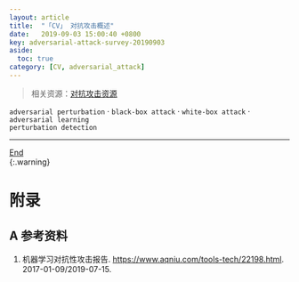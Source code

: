 ```yaml
---
layout: article
title:  "「CV」 对抗攻击概述"
date:   2019-09-03 15:00:40 +0800
key: adversarial-attack-survey-20190903
aside:
  toc: true
category: [CV, adversarial_attack]
---
```

<span id='head'></span>  
>相关资源：[对抗攻击资源](/cv/adversarial_attack/2019/07/15/foundation.html)     

<!--more-->
`adversarial perturbation` · `black-box attack` · `white-box attack` · `adversarial learning`     
`perturbation detection`    


-------------------  
[End](#head)   
{:.warning}  

# 附录
## A 参考资料
1. 机器学习对抗性攻击报告. <https://www.aqniu.com/tools-tech/22198.html>. 2017-01-09/2019-07-15.     
